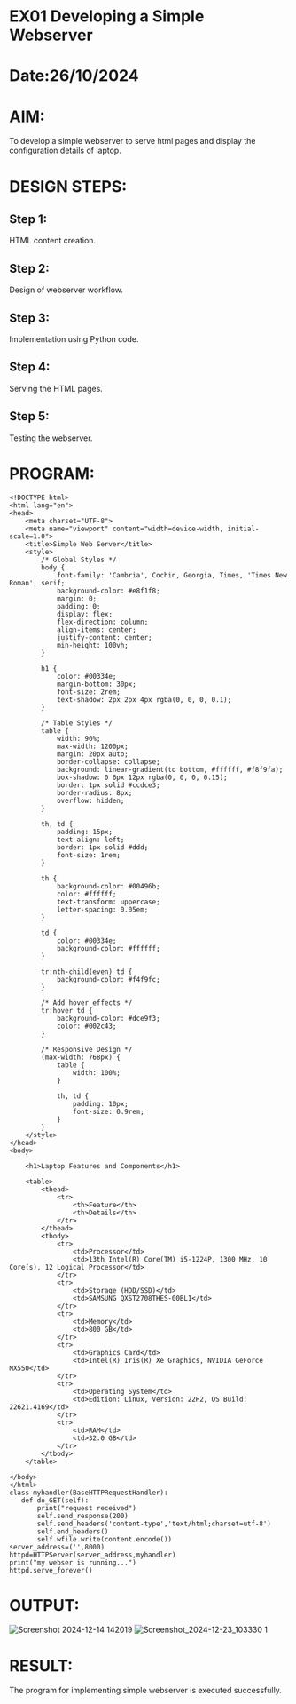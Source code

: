 # EX01 Developing a Simple Webserver

# Date:26/10/2024
# AIM:
To develop a simple webserver to serve html pages and display the configuration details of laptop.

# DESIGN STEPS:
## Step 1:
HTML content creation.

## Step 2:
Design of webserver workflow.

## Step 3:
Implementation using Python code.

## Step 4:
Serving the HTML pages.

## Step 5:
Testing the webserver.

# PROGRAM:
```
<!DOCTYPE html>
<html lang="en">
<head>
    <meta charset="UTF-8">
    <meta name="viewport" content="width=device-width, initial-scale=1.0">
    <title>Simple Web Server</title>
    <style>
        /* Global Styles */
        body {
            font-family: 'Cambria', Cochin, Georgia, Times, 'Times New Roman', serif;
            background-color: #e8f1f8;
            margin: 0;
            padding: 0;
            display: flex;
            flex-direction: column;
            align-items: center;
            justify-content: center;
            min-height: 100vh;
        }

        h1 {
            color: #00334e;
            margin-bottom: 30px;
            font-size: 2rem;
            text-shadow: 2px 2px 4px rgba(0, 0, 0, 0.1);
        }

        /* Table Styles */
        table {
            width: 90%;
            max-width: 1200px;
            margin: 20px auto;
            border-collapse: collapse;
            background: linear-gradient(to bottom, #ffffff, #f8f9fa);
            box-shadow: 0 6px 12px rgba(0, 0, 0, 0.15);
            border: 1px solid #ccdce3;
            border-radius: 8px;
            overflow: hidden;
        }

        th, td {
            padding: 15px;
            text-align: left;
            border: 1px solid #ddd;
            font-size: 1rem;
        }

        th {
            background-color: #00496b;
            color: #ffffff;
            text-transform: uppercase;
            letter-spacing: 0.05em;
        }

        td {
            color: #00334e;
            background-color: #ffffff;
        }

        tr:nth-child(even) td {
            background-color: #f4f9fc;
        }

        /* Add hover effects */
        tr:hover td {
            background-color: #dce9f3;
            color: #002c43;
        }

        /* Responsive Design */
        (max-width: 768px) {
            table {
                width: 100%;
            }

            th, td {
                padding: 10px;
                font-size: 0.9rem;
            }
        }
    </style>
</head>
<body>

    <h1>Laptop Features and Components</h1>

    <table>
        <thead>
            <tr>
                <th>Feature</th>
                <th>Details</th>
            </tr>
        </thead>
        <tbody>
            <tr>
                <td>Processor</td>
                <td>13th Intel(R) Core(TM) i5-1224P, 1300 MHz, 10 Core(s), 12 Logical Processor</td>
            </tr>
            <tr>
                <td>Storage (HDD/SSD)</td>
                <td>SAMSUNG QXST2708THES-00BL1</td>
            </tr>
            <tr>
                <td>Memory</td>
                <td>800 GB</td>
            </tr>
            <tr>
                <td>Graphics Card</td>
                <td>Intel(R) Iris(R) Xe Graphics, NVIDIA GeForce MX550</td>
            </tr>
            <tr>
                <td>Operating System</td>
                <td>Edition: Linux, Version: 22H2, OS Build: 22621.4169</td>
            </tr>
            <tr>
                <td>RAM</td>
                <td>32.0 GB</td>
            </tr>
        </tbody>
    </table>

</body>
</html>
class myhandler(BaseHTTPRequestHandler):
   def do_GET(self):
       print("request received")
       self.send_response(200)
       self.send_headers('content-type','text/html;charset=utf-8')
       self.end_headers()
       self.wfile.write(content.encode())
server_address=('',8000)
httpd=HTTPServer(server_address,myhandler)
print("my webser is running...")
httpd.serve_forever()

```
# OUTPUT:
![Screenshot 2024-12-14 142019](https://github.com/user-attachments/assets/38cb7b11-a4b3-4e2c-91ed-db4f02e32cde)
![Screenshot_2024-12-23_103330 1](https://github.com/user-attachments/assets/ebf7b321-0435-4819-84c2-9d82c071c729)

# RESULT:
The program for implementing simple webserver is executed successfully.
